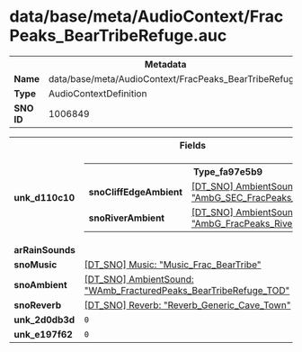 <h1>data/base/meta/AudioContext/FracPeaks_BearTribeRefuge.auc</h1><table><tr><th colspan="100%">Metadata</th></tr><tr><td><b>Name</b></td><td>data/base/meta/AudioContext/FracPeaks_BearTribeRefuge.auc</td></tr><tr><td><b>Type</b></td><td>AudioContextDefinition</td></tr><tr><td><b>SNO ID</b></td><td>1006849</td></tr></table>

<table><tr><th colspan="100%">Fields</th></tr><tr><td><b>unk_d110c10</b></td><td><table><tr><th colspan="100%">Type_fa97e5b9</th></tr><tr><td><b>snoCliffEdgeAmbient</b></td><td><a href="..\AmbientSound\AmbG_SEC_FracPeaks_CliffEdge.ams">[DT_SNO] AmbientSound: "AmbG_SEC_FracPeaks_CliffEdge"</a></td></tr><tr><td><b>snoRiverAmbient</b></td><td><a href="..\AmbientSound\AmbG_FracPeaks_River_Medium_Large.ams">[DT_SNO] AmbientSound: "AmbG_FracPeaks_River_Medium_Large"</a></td></tr></table>

</td></tr><tr><td><b>arRainSounds</b></td><td></td></tr><tr><td><b>snoMusic</b></td><td><a href="..\Music\Music_Frac_BearTribe.mus">[DT_SNO] Music: "Music_Frac_BearTribe"</a></td></tr><tr><td><b>snoAmbient</b></td><td><a href="..\AmbientSound\WAmb_FracturedPeaks_BearTribeRefuge_TOD.ams">[DT_SNO] AmbientSound: "WAmb_FracturedPeaks_BearTribeRefuge_TOD"</a></td></tr><tr><td><b>snoReverb</b></td><td><a href="..\Reverb\Reverb_Generic_Cave_Town.rev">[DT_SNO] Reverb: "Reverb_Generic_Cave_Town"</a></td></tr><tr><td><b>unk_2d0db3d</b></td><td><code>0</code></td></tr><tr><td><b>unk_e197f62</b></td><td><code>0</code></td></tr></table>

